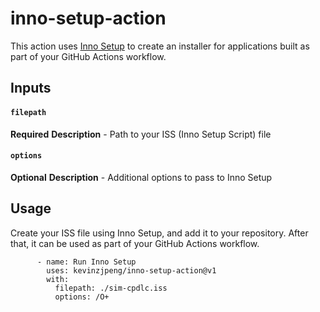 # inno-setup-action

This action uses [Inno Setup](https://jrsoftware.org/isinfo.php) to create an installer for applications built as part of your GitHub Actions workflow.

## Inputs
#### `filepath`
**Required**
**Description** - Path to your ISS (Inno Setup Script) file

#### `options`
**Optional**
**Description** - Additional options to pass to Inno Setup

## Usage
Create your ISS file using Inno Setup, and add it to your repository.
After that, it can be used as part of your GitHub Actions workflow.

```
      - name: Run Inno Setup
        uses: kevinzjpeng/inno-setup-action@v1
        with:
          filepath: ./sim-cpdlc.iss
          options: /O+